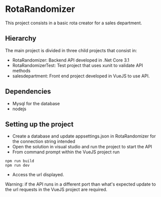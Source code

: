 # RotaRandomizer
This project consists in a basic rota creator for a sales department.

## Hierarchy
The main project is divided in three child projects that consist in:
- RotaRandomizer: Backend API developed in .Net Core 3.1
- RotaRandomizerTest: Test project that uses xunit to validate API methods
- salesdepartment: Front end project developed in VueJS to use API.

## Dependencies
- Mysql for the database
- nodejs

## Setting up the project
- Create a database and update appsettings.json in RotaRandomizer for the connection string intended
- Open the solution in visual studio and run the project to start the API
- From command prompt within the VueJS project run 
````
npm run build
npm run dev
````
- Access the url displayed.

Warning: if the API runs in a different port than what's expected update to the url requests in the VueJS project are required.

